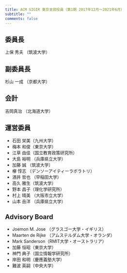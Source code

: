 ```yaml
---
title: ACM SIGIR 東京支部役員（第1期 2017年12月〜2021年6月）
subtitle: ""
comments: false
---
```


## 委員長

上保 秀夫 （筑波大学）

## 副委員長

杉山 一成 （京都大学）

## 会計

吉岡真治 （北海道大学）

## 運営委員

- 石田 栄美（九州大学）
- 梅本 和俊（東京大学）
- 江草 由佳（国立教育政策研究所）
- 大島 裕明 （兵庫県立大学）
- 加藤 誠 （筑波大学）
- 欅 惇志 （デンソーアイティーラボラトリ）
- 酒井 哲也 （早稲田大学）
- 高久 雅生（筑波大学）
- 野本 昌子（理化学研究所）
- 村上 晴美 （大阪市立大学）
- 山本 岳洋 （兵庫県立大学）

## Advisory Board

- Joemon M. Jose （グラスゴー大学・イギリス）
- Maarten de Rijke （アムステルダム大学・オランダ）
- Mark Sanderson（RMIT大学・オーストラリア）
- 加藤 恒昭（東京大学）
- 神門 典子（国立情報学研究所）
- 岸田 和明（慶應義塾大学）
- 難波 英嗣（中央大学）
